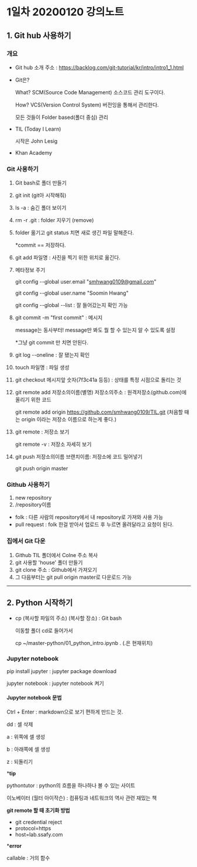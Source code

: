# 1일차 20200120 강의노트

## 1. Git hub 사용하기

### 개요

- Git hub 소개 주소 : https://backlog.com/git-tutorial/kr/intro/intro1_1.html

- Git은?

  What? SCM(Source Code Management) 소스코드 관리 도구이다.

  How? VCS(Version Control System) 버전잉을 통해서 관리한다.

  모든 것들이 Folder based(폴더 중심) 관리

- TIL (Today I Learn)

  시작은 John Lesig

- Khan Academy

### Git 사용하기

1. Git bash로 폴더 만들기

2. git init (git아 시작해줘)

3. ls -a : 숨긴 폴더 보이기

4. rm -r .git : folder 지우기 (remove)

5. folder 옮기고 git status 치면 새로 생긴 파일 말해준다.

   *commit == 저장하다.

6. git add 파일명 : 사진을 찍기 위한 위치로 옮긴다.  

7. 메타정보 주기

   git config --global user.email "smhwang0109@gmail.com"

   git config --global user.name "Soomin Hwang"

   git config --global --list : 잘 들어갔는지 확인 가능

9. git commit -m "first commit" : 메시지

   message는 동사부터! message만 봐도 뭘 할 수 있는지 알 수 있도록 설정

   *그냥 git commit 만 치면 안된다.

10. git log --oneline : 잘 됐는지 확인

11. touch 파일명 : 파일 생성

12. git checkout 메시지앞 숫자(7f3c41a 등등) : 상태를 특정 시점으로 돌리는 것

13. git remote add 저장소의이름(별명) 저장소의주소 : 원격저장소(github.com)에 올리기 위한 코드

    git remote add origin https://github.com/smhwang0109/TIL.git (처음할 때는 origin 이라는 저장소 이름으로 하는게 좋다.)

14. git remote : 저장소 보기

    git remote -v : 저장소 자세히 보기

15. git push 저장소의이름 브랜치이름: 저장소에 코드 밀어넣기

    git push origin master





### Github 사용하기

1. new repository
2. /repository이름



- folk : 다른 사람의 repository에서 내 repository로 가져와 사용 가능
- pull request : folk 한걸 받아서 업로드 후 누르면 올려달라고 요청이 된다. 



### 집에서 Git 다운

1. Github TIL 폴더에서 Colne 주소 복사
2. git 사용할 'house' 폴더 만들기
3. git clone 주소 : Github에서 가져오기
4. 그 다음부터는 git pull origin master로 다운로드 가능



---

## 2. Python 시작하기

- cp (복사할 파일의 주소) (복사할 장소) : Git bash 

  이동할 폴더 cd로 들어가서

  cp ~/master-python/01_python_intro.ipynb . (.은 현재위치)



### Jupyter notebook

pip install jupyter : jupyter package download

jupyter notebook : jupyter notebook 켜기

#### Jupyter notebook 문법

Ctrl + Enter : markdown으로 보기 편하게 만드는 것.

dd : 셀 삭제

a : 위쪽에 셀 생성

b : 아래쪽에 셀 생성

z : 되돌리기



***tip**

pythontutor : python의 흐름을 하나하나 볼 수 있는 사이트

이노베이터 (월터 아이작슨) : 컴퓨팅과 네트워크의 역사 관련 재밌는 책

**git remote 할 때 초기화 방법**

- git credential reject
- protocol=https
- host=lab.ssafy.com



***error**

callable : 거의 함수



